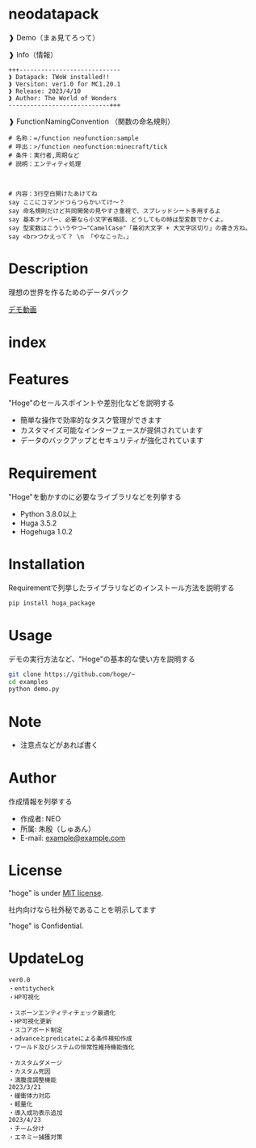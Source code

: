 # neodatapack

❱ Demo（まぁ見てろって）

❱ Info（情報）
```
+++----------------------------
❱ Datapack: TWoW installed!!
❱ Versiton: ver1.0 for MC1.20.1
❱ Release: 2023/4/10
❱ Author: The World of Wonders
----------------------------+++
```

❱ FunctionNamingConvention （関数の命名規則）
```
# 名称：=/function neofunction:sample
# 呼出：>/function neofunction:minecraft/tick
# 条件：実行者,周期など
# 説明：エンティティ処理



# 内容：3行空白開けたあけてね
say ここにコマンドつらつらかいてけ〜？
say 命名規則だけど共同開発の見やすさ重視で、スプレッドシート多用するよ
say 基本ナンバー、必要なら小文字省略語、どうしてもの時は型変数でかくよ。
say 型変数はこういうやつ→"CamelCase"「最初大文字 + 大文字区切り」の書き方ね。
say <br>つかえって？ \n 「やなこった。」
```


# Description

理想の世界を作るためのデータパック

[デモ動画](https://www.example.com/demo)

# index

# Features

"Hoge"のセールスポイントや差別化などを説明する

- 簡単な操作で効率的なタスク管理ができます
- カスタマイズ可能なインターフェースが提供されています
- データのバックアップとセキュリティが強化されています

# Requirement

"Hoge"を動かすのに必要なライブラリなどを列挙する

- Python 3.8.0以上
- Huga 3.5.2
- Hogehuga 1.0.2

# Installation

Requirementで列挙したライブラリなどのインストール方法を説明する

```bash
pip install huga_package
```

# Usage

デモの実行方法など、"Hoge"の基本的な使い方を説明する

```bash
git clone https://github.com/hoge/~
cd examples
python demo.py
```

# Note

- 注意点などがあれば書く

# Author

作成情報を列挙する

- 作成者: NEO
- 所属: 朱殷（しゅあん）
- E-mail: example@example.com

# License

"hoge" is under [MIT license](https://en.wikipedia.org/wiki/MIT_License).

社内向けなら社外秘であることを明示してます

"hoge" is Confidential.

# UpdateLog
```
ver0.0
・entitycheck
・HP可視化

・スポーンエンティティチェック最適化
・HP可視化更新
・スコアボード制定
・advanceとpredicateによる条件検知作成
・ワールド及びシステムの恒常性維持機能強化

・カスタムダメージ
・カスタム死因
・満腹度調整機能
2023/3/21
・緩衝体力対応
・軽量化
・導入成功表示追加
2023/4/23
・チーム分け
・エネミー捕獲対策
```
